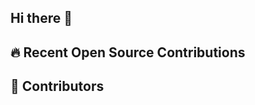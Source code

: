 ## Hi there 👋


## 🔥 Recent Open Source Contributions
<!-- external-prs:start -->
<!-- external-prs:end -->

## 👥 Contributors
<!-- readme: contributors -start -->
<!-- readme: contributors -end -->
